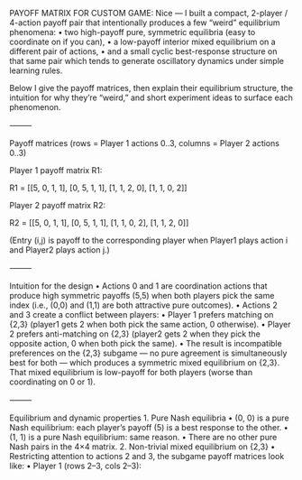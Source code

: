 PAYOFF MATRIX FOR CUSTOM GAME:
Nice — I built a compact, 2-player / 4-action payoff pair that intentionally produces a few “weird” equilibrium phenomena:
	•	two high-payoff pure, symmetric equilibria (easy to coordinate on if you can),
	•	a low-payoff interior mixed equilibrium on a different pair of actions,
	•	and a small cyclic best-response structure on that same pair which tends to generate oscillatory dynamics under simple learning rules.

Below I give the payoff matrices, then explain their equilibrium structure, the intuition for why they’re “weird,” and short experiment ideas to surface each phenomenon.

⸻

Payoff matrices (rows = Player 1 actions 0..3, columns = Player 2 actions 0..3)

Player 1 payoff matrix R1:

R1 =
[[5, 0, 1, 1],
 [0, 5, 1, 1],
 [1, 1, 2, 0],
 [1, 1, 0, 2]]

Player 2 payoff matrix R2:

R2 =
[[5, 0, 1, 1],
 [0, 5, 1, 1],
 [1, 1, 0, 2],
 [1, 1, 2, 0]]

(Entry (i,j) is payoff to the corresponding player when Player1 plays action i and Player2 plays action j.)

⸻

Intuition for the design
	•	Actions 0 and 1 are coordination actions that produce high symmetric payoffs (5,5) when both players pick the same index (i.e., (0,0) and (1,1) are both attractive pure outcomes).
	•	Actions 2 and 3 create a conflict between players:
	•	Player 1 prefers matching on {2,3} (player1 gets 2 when both pick the same action, 0 otherwise).
	•	Player 2 prefers anti-matching on {2,3} (player2 gets 2 when they pick the opposite action, 0 when both pick the same).
	•	The result is incompatible preferences on the {2,3} subgame — no pure agreement is simultaneously best for both — which produces a symmetric mixed equilibrium on {2,3}. That mixed equilibrium is low-payoff for both players (worse than coordinating on 0 or 1).

⸻

Equilibrium and dynamic properties
	1.	Pure Nash equilibria
	•	(0, 0) is a pure Nash equilibrium: each player’s payoff (5) is a best response to the other.
	•	(1, 1) is a pure Nash equilibrium: same reason.
	•	There are no other pure Nash pairs in the 4×4 matrix.
	2.	Non-trivial mixed equilibrium on {2,3}
	•	Restricting attention to actions 2 and 3, the subgame payoff matrices look like:
	•	Player 1 (rows 2–3, cols 2–3):

